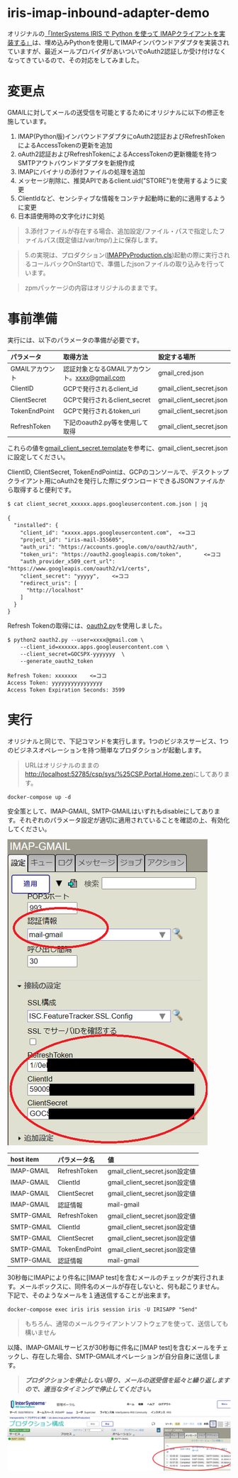 # iris-imap-inbound-adapter-demo

オリジナルの[「InterSystems IRIS で Python を使って IMAPクライアントを実装する」](https://jp.community.intersystems.com/node/512311)は、埋め込みPythonを使用してIMAPインバウンドアダプタを実装されていますが、最近メールプロバイダがあいついでoAuth2認証しか受け付けなくなってきているので、その対応をしてみました。

# 変更点

GMAILに対してメールの送受信を可能とするためにオリジナルに以下の修正を施しています。

1. IMAP(Python版)インバウンドアダプタにoAuth2認証およびRefreshTokenによるAccessTokenの更新を追加
2. oAuth2認証およびRefreshTokenによるAccessTokenの更新機能を持つSMTPアウトバウンドアダプタを新規作成
3. IMAPにバイナリの添付ファイルの処理を追加
4. メッセージ削除に、推奨APIであるclient.uid("STORE")を使用するように変更
5. ClientIdなど、センシティブな情報をコンテナ起動時に動的に適用するように変更
6. 日本語使用時の文字化けに対処

> 3.添付ファイルが存在する場合、追加設定/ファイル・パスで指定したファイルパス(既定値は/var/tmp/)上に保存します。

> 5.の実現は、プロダクション([IMAPPyProduction.cls](src/dc/demo/imap/python/IMAPPyProduction.cls))起動の際に実行されるコールバックOnStart()で、準備したjsonファイルの取り込みを行っています。

> zpmパッケージの内容はオリジナルのままです。

# 事前準備
実行には、以下のパラメータの準備が必要です。

|パラメータ|取得方法|設定する場所|
|:---|:---|:---|
|GMAILアカウント|認証対象となるGMAILアカウント。xxxx@gmail.com|gmail_cred.json|
|ClientID|GCPで発行されるclient_id|gmail_client_secret.json|
|ClientSecret|GCPで発行されるclient_secret|gmail_client_secret.json|
|TokenEndPoint|GCPで発行されるtoken_uri|gmail_client_secret.json|
|RefreshToken|下記のoauth2.py等を使用して取得|gmail_client_secret.json|

これらの値を[gmail_client_secret.template](gmail_client_secret.template)を参考に、gmail_client_secret.jsonに設定してください。  

ClientID, ClientSecret, TokenEndPointは、GCPのコンソールで、デスクトップクライアント用にoAuth2を発行した際にダウンロードできるJSONファイルから取得すると便利です。  

```
$ cat client_secret_xxxxxx.apps.googleusercontent.com.json | jq

{
  "installed": {
    "client_id": "xxxxx.apps.googleusercontent.com",  <=ココ
    "project_id": "iris-mail-355605",
    "auth_uri": "https://accounts.google.com/o/oauth2/auth",
    "token_uri": "https://oauth2.googleapis.com/token",       <=ココ
    "auth_provider_x509_cert_url": "https://www.googleapis.com/oauth2/v1/certs",
    "client_secret": "yyyyy",    <=ココ
    "redirect_uris": [
      "http://localhost"
    ]
  }
}
```

Refresh Tokenの取得には、[oauth2.py](https://github.com/google/gmail-oauth2-tools/blob/master/python/oauth2.py)を使用しました。

```
$ python2 oauth2.py --user=xxxx@gmail.com \
    --client_id=xxxxxx.apps.googleusercontent.com \
    --client_secret=GOCSPX-yyyyyyy  \
    --generate_oauth2_token

Refresh Token: xxxxxxx    <=ココ
Access Token: yyyyyyyyyyyyyyyy
Access Token Expiration Seconds: 3599
```

# 実行
オリジナルと同じで、下記コマンドを実行します。1つのビジネスサービス、1つのビジネスオペレーションを持つ簡単なプロダクションが起動します。

> URLはオリジナルのままの[http://localhost:52785/csp/sys/%25CSP.Portal.Home.zen](http://localhost:52785/csp/sys/%25CSP.Portal.Home.zen)にしてあります。

```
docker-compose up -d
```
安全策として、IMAP-GMAIL, SMTP-GMAILはいずれもdisableにしてあります。それぞれのパラメータ設定が適切に適用されていることを確認の上、有効化してください。

![](img/oauth2-settings.png)

|host item|パラメータ名|値|
|:---|:---|:---|
|IMAP-GMAIL|RefreshToken|gmail_client_secret.json設定値|
|IMAP-GMAIL|ClientId|gmail_client_secret.json設定値|
|IMAP-GMAIL|ClientSecret|gmail_client_secret.json設定値|
|IMAP-GMAIL|認証情報|mail-gmail|
|SMTP-GMAIL|RefreshToken|gmail_client_secret.json設定値|
|SMTP-GMAIL|ClientId|gmail_client_secret.json設定値|
|SMTP-GMAIL|ClientSecret|gmail_client_secret.json設定値|
|SMTP-GMAIL|TokenEndPoint|gmail_client_secret.json設定値|
|SMTP-GMAIL|認証情報|mail-gmail|

30秒毎にIMAPにより件名に[IMAP test]を含むメールのチェックが実行されます。メールボックスに、同件名のメールが存在しないと、何も起こりません。
下記で、そのようなメールを１通送信することが出来ます。

```
docker-compose exec iris iris session iris -U IRISAPP "Send"
```

> もちろん、通常のメールクライアントソフトウェアを使って、送信しても構いません

以降、IMAP-GMAILサービスが30秒毎に件名に[IMAP test]を含むメールをチェックし、存在した場合、SMTP-GMAILオペレーションが自分自身に送信します。

> ***プロダクションを停止しない限り、メールの送受信を延々と繰り返しますので、適当なタイミングで停止してください。***

![](img/gmail-messages.png)

